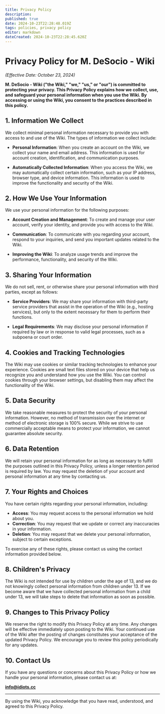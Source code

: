 ```yaml
---
title: Privacy Policy
description: 
published: true
date: 2024-10-23T22:28:48.019Z
tags: policies, privacy policy
editor: markdown
dateCreated: 2024-10-23T22:28:45.620Z
---
```


# Privacy Policy for M. DeSocio - Wiki  
*(Effective Date: October 23, 2024)*  

**M. DeSocio - Wiki ("the Wiki," "we," "us," or "our") is committed to protecting your privacy. This Privacy Policy explains how we collect, use, and safeguard your personal information when you use the Wiki. By accessing or using the Wiki, you consent to the practices described in this policy.**

## 1. **Information We Collect**  
We collect minimal personal information necessary to provide you with access to and use of the Wiki. The types of information we collect include:

- **Personal Information**: When you create an account on the Wiki, we collect your name and email address. This information is used for account creation, identification, and communication purposes.
  
- **Automatically Collected Information**: When you access the Wiki, we may automatically collect certain information, such as your IP address, browser type, and device information. This information is used to improve the functionality and security of the Wiki.

## 2. **How We Use Your Information**  
We use your personal information for the following purposes:

- **Account Creation and Management**: To create and manage your user account, verify your identity, and provide you with access to the Wiki.
  
- **Communication**: To communicate with you regarding your account, respond to your inquiries, and send you important updates related to the Wiki.

- **Improving the Wiki**: To analyze usage trends and improve the performance, functionality, and security of the Wiki.

## 3. **Sharing Your Information**  
We do not sell, rent, or otherwise share your personal information with third parties, except as follows:

- **Service Providers**: We may share your information with third-party service providers that assist in the operation of the Wiki (e.g., hosting services), but only to the extent necessary for them to perform their functions.

- **Legal Requirements**: We may disclose your personal information if required by law or in response to valid legal processes, such as a subpoena or court order.

## 4. **Cookies and Tracking Technologies**  
The Wiki may use cookies or similar tracking technologies to enhance your experience. Cookies are small text files stored on your device that help us recognize you and understand how you use the Wiki. You can control cookies through your browser settings, but disabling them may affect the functionality of the Wiki.

## 5. **Data Security**  
We take reasonable measures to protect the security of your personal information. However, no method of transmission over the internet or method of electronic storage is 100% secure. While we strive to use commercially acceptable means to protect your information, we cannot guarantee absolute security.

## 6. **Data Retention**  
We will retain your personal information for as long as necessary to fulfill the purposes outlined in this Privacy Policy, unless a longer retention period is required by law. You may request the deletion of your account and personal information at any time by contacting us.

## 7. **Your Rights and Choices**  
You have certain rights regarding your personal information, including:

- **Access**: You may request access to the personal information we hold about you.
- **Correction**: You may request that we update or correct any inaccuracies in your information.
- **Deletion**: You may request that we delete your personal information, subject to certain exceptions.
  
To exercise any of these rights, please contact us using the contact information provided below.

## 8. **Children's Privacy**  
The Wiki is not intended for use by children under the age of 13, and we do not knowingly collect personal information from children under 13. If we become aware that we have collected personal information from a child under 13, we will take steps to delete that information as soon as possible.

## 9. **Changes to This Privacy Policy**  
We reserve the right to modify this Privacy Policy at any time. Any changes will be effective immediately upon posting to the Wiki. Your continued use of the Wiki after the posting of changes constitutes your acceptance of the updated Privacy Policy. We encourage you to review this policy periodically for any updates.

## 10. **Contact Us**  
If you have any questions or concerns about this Privacy Policy or how we handle your personal information, please contact us at:

**info@idiots.cc**  

---

By using the Wiki, you acknowledge that you have read, understood, and agreed to this Privacy Policy.
